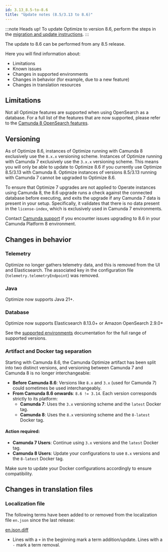 ```yaml
---
id: 3.13_8.5-to-8.6
title: "Update notes (8.5/3.13 to 8.6)"
---
```


:::note Heads up!
To update Optimize to version 8.6, perform the steps in the [migration and update instructions](./instructions.md).
:::

The update to 8.6 can be performed from any 8.5 release.

Here you will find information about:

- Limitations
- Known issues
- Changes in supported environments
- Changes in behavior (for example, due to a new feature)
- Changes in translation resources

## Limitations

Not all Optimize features are supported when using OpenSearch as a database. For a full list of the features that are now supported, please refer to the [Camunda 8 OpenSearch features](https://github.com/camunda/issues/issues/635).

## Versioning

As of Optimize 8.6, instances of Optimize running with Camunda 8 exclusively use the `8.x.x` versioning scheme. Instances of Optimize running with Camunda 7 exclusively use the `3.x.x` versioning scheme. This means you will only be able to update to Optimize 8.6 if you currently use Optimize 8.5/3.13 with Camunda 8. Optimize instances of versions 8.5/3.13 running with Camunda 7 cannot be upgraded to Optimize 8.6.

To ensure that Optimize 7 upgrades are not applied to Operate instances using Camunda 8, the 8.6 upgrade runs a check against the connected database before executing, and exits the upgrade if any Camunda 7 data is present in your setup. Specifically, it validates that there is no data present in the `license-index`, which is exclusively used in Camunda 7 environments.

Contact [Camunda support](https://camunda.com/services/support/) if you encounter issues upgrading to 8.6 in your Camunda Platform 8 environment.

## Changes in behavior

### Telemetry

Optimize no longer gathers telemetry data, and this is removed from the UI and Elasticsearch. The associated key in the configuration file (`telemetry.telemetryEndpoint`) was removed.

### Java

Optimize now supports Java 21+.

### Database

Optimize now supports Elasticsearch 8.13.0+ or Amazon OpenSearch 2.9.0+

See the [supported environments]($docs$/reference/supported-environments/#component-requirements) documentation for the full range of supported versions.

### Artifact and Docker tag separation

Starting with Camunda 8.6, the Camunda Optimize artifact has been split into two distinct versions, and versioning between Camunda 7 and Camunda 8 is no longer interchangeable:

- **Before Camunda 8.6**: Versions like `8.x` and `3.x` (used for Camunda 7) could sometimes be used interchangeably.
- **From Camunda 8.6 onwards**: `8.6 != 3.14`. Each version corresponds strictly to its platform:
  - **Camunda 7**: Uses the `3.x` versioning scheme and the `latest` Docker tag.
  - **Camunda 8**: Uses the `8.x` versioning scheme and the `8-latest` Docker tag.

#### Action required:

- **Camunda 7 Users**: Continue using `3.x` versions and the `latest` Docker tag.
- **Camunda 8 Users**: Update your configurations to use `8.x` versions and the `8-latest` Docker tag.

Make sure to update your Docker configurations accordingly to ensure compatibility.

## Changes in translation files

### Localization file

The following terms have been added to or removed from the localization file `en.json` since the last release:

[en.json.diff](../translation-diffs/differences_localization_313_314.diff)

- Lines with a `+` in the beginning mark a term addition/update. Lines with a `-` mark a term removal.
